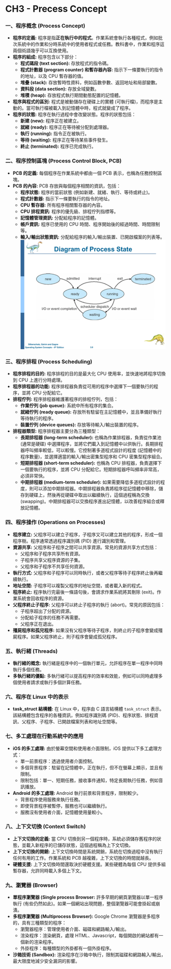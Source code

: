 # CH3 - Precess Concept

### 一、程序概念 (Process Concept)

*   **程序的定義:** 程序是指**正在執行中的程式**。作業系統會執行各種程式，例如批次系統中的作業和分時系統中的使用者程式或任務。教科書中，作業和程序這兩個術語幾乎可以互換使用。
*   **程序的組成:** 程序包含以下部分：
    *   **程式碼段 (text section):** 存放程式的指令碼。
    *   **程式計數器 (program counter) 和暫存器內容:** 指示下一條要執行的指令的地址，以及 CPU 暫存器的值。
    *   **堆疊 (stack):** 存放暫時性資料，例如函數參數、返回地址和局部變數。
    *   **資料段 (data section):** 存放全域變數。
    *   **堆積 (heap):** 存放程式執行期間動態配置的記憶體。
*   **程序與程式的區別:** 程式是被動儲存在硬碟上的實體 (可執行檔)，而程序是主動的。當可執行檔被載入到記憶體中時，程式就變成了程序。
*   **程序的狀態:** 程序在執行過程中會改變狀態。程序的狀態包括：
    *   **新建 (new):** 程序正在被建立。
    *   **就緒 (ready):** 程序正在等待被分配到處理器。
    *   **執行 (running):** 指令正在被執行。
    *   **等待 (waiting):** 程序正在等待某些事件發生。
    *   **終止 (terminated):** 程序已完成執行。

### 二、程序控制區塊 (Process Control Block, PCB)

*   **PCB 的定義:** 每個程序在作業系統中都由一個 PCB 表示，也稱為任務控制區塊。
*   **PCB 的內容:** PCB 存放與每個程序相關的資訊，包括：
    *   **程序狀態:** 程序的當前狀態 (例如新建、就緒、執行、等待或終止)。
    *   **程式計數器:** 指示下一條要執行的指令的地址。
    *   **CPU 暫存器:** 所有程序相關暫存器的內容。
    *   **CPU 排程資訊:** 程序的優先級、排程佇列指標等。
    *   **記憶體管理資訊:** 分配給程序的記憶體。
    *   **帳戶資訊:** 程序已使用的 CPU 時間、程序開始後的經過時間、時間限制等。
    *   **輸入/輸出狀態資訊:** 分配給程序的輸入/輸出裝置、已開啟檔案的列表等。
    ![](https://github.com/codingpeanut/peanut-universe/blob/af994460a4396efefb689fd4c70492b2bf6609e1/courses/Junior/Operating-System/Abstracts/assets/IMG_2782.jpeg)

### 三、程序排程 (Process Scheduling)

*   **程序排程的目的:** 程序排程的目的是最大化 CPU 使用率，並快速地將程序切換到 CPU 上進行分時處理。
*   **程序排程器的功能:** 程序排程器負責從可用的程序中選擇下一個要執行的程序，並將 CPU 分配給它。
*   **排程佇列:** 程序排程器維護著程序的排程佇列，包括：
    *   **作業佇列 (job queue):** 系統中所有程序的集合。
    *   **就緒佇列 (ready queue):** 存放所有駐留在主記憶體中，並且準備好執行等待執行的程序。
    *   **裝置佇列 (device queues):** 存放等待輸入/輸出裝置的程序。
*   **排程器類型:** 程序排程器主要分為三種類型：
    *   **長期排程器 (long-term scheduler):** 也稱為作業排程器，負責從作業池 (通常是硬碟) 中選擇程序，並將它們載入到記憶體中以供執行。長期排程器呼叫頻率較低，可以較慢。它控制著多道程式設計的程度 (記憶體中的程序數量)，並選擇適當的輸入/輸出密集型程序和 CPU 密集型程序組合。
    *   **短期排程器 (short-term scheduler):** 也稱為 CPU 排程器，負責選擇下一個要執行的程序，並將 CPU 分配給它。短期排程器呼叫頻率非常高，必須非常快。
    *   **中期排程器 (medium-term scheduler):** 如果需要降低多道程式設計的程度，則可以添加中期排程器。中期排程器負責將程序從記憶體中移除，儲存到硬碟上，然後再從硬碟中取出以繼續執行，這個過程稱為交換 (swapping)。中期排程器可以交換程序進出記憶體，以改善程序組合或釋放記憶體。

### 四、程序操作 (Operations on Processes)

*   **程序建立:** 父程序可以建立子程序，子程序又可以建立其他的程序，形成一個程序樹。程序通常透過程序識別碼 (PID) 進行識別和管理。
*   **資源共享:** 父程序和子程序之間可以共享資源。常見的資源共享方式包括：
    *   父程序和子程序共享所有資源。
    *   子程序共享父程序資源的子集。
    *   父程序和子程序不共享任何資源。
*   **執行方式:** 父程序和子程序可以同時執行，或者父程序等待子程序終止後再繼續執行。
*   **地址空間:** 子程序可以複製父程序的地址空間，或者載入新的程式。
*   **程序終止:** 程序執行完最後一條語句後，會請求作業系統將其刪除 (exit)。作業系統會回收程序的資源。
*   **父程序終止子程序:** 父程序可以終止子程序的執行 (abort)。常見的原因包括：
    *   子程序超出了分配的資源。
    *   分配給子程序的任務不再需要。
    *   父程序正在退出。
*   **殭屍程序和孤兒程序:** 如果沒有父程序等待子程序，則終止的子程序會變成殭屍程序。如果父程序終止，則子程序會變成孤兒程序。

### 五、執行緒 (Threads)

*   **執行緒的概念:** 執行緒是程序中的一個執行單元，允許程序在單一程序中同時執行多個任務。
*   **多執行緒的優點:** 多執行緒可以提高程序的效率和效能，例如可以同時處理多個使用者請求或執行多個計算任務。

### 六、程序在 Linux 中的表示

*   **task\_struct 結構體:** 在 Linux 中，程序由 C 語言結構體 `task_struct` 表示。該結構體包含程序的各種資訊，例如程序識別碼 (PID)、程序狀態、排程資訊、父程序、子程序、已開啟檔案列表和地址空間等。

### 七、多工處理在行動系統中的應用

*   **iOS 的多工處理:** 由於螢幕空間和使用者介面限制，iOS 提供以下多工處理方式：
    *   單一前景程序：透過使用者介面控制。
    *   多個背景程序：駐留在記憶體中，正在執行，但不在螢幕上顯示，並且有限制。
    *   限制包括：單一、短期任務，接收事件通知，特定長期執行任務，例如音訊播放。
*   **Android 的多工處理:** Android 執行前景和背景程序，限制較少。
    *   背景程序使用服務來執行任務。
    *   即使背景程序被暫停，服務也可以繼續執行。
    *   服務沒有使用者介面，記憶體使用量較小。

### 八、上下文切換 (Context Switch)

*   **上下文切換的定義:** 當 CPU 切換到另一個程序時，系統必須儲存舊程序的狀態，並載入新程序的已儲存狀態，這個過程稱為上下文切換。
*   **上下文切換的開銷:** 上下文切換時間是系統開銷，系統在切換過程中沒有執行任何有用的工作。作業系統和 PCB 越複雜，上下文切換的時間就越長。
*   **硬體支援:** 上下文切換時間還取決於硬體支援。某些硬體為每個 CPU 提供多組暫存器，允許同時載入多個上下文。

### 九、瀏覽器 (Browser)

*   **單程序瀏覽器 (Single process Browser:** 許多早期的網頁瀏覽器以單一程序執行 (有些仍然如此)。如果一個網站出現問題，整個瀏覽器可能會掛起或崩潰。
*   **多程序瀏覽器 (Multiprocess Browser):** Google Chrome 瀏覽器是多程序的，具有三種類型的程序：
    *   瀏覽器程序：管理使用者介面、磁碟和網路輸入/輸出。
    *   渲染程序：渲染網頁，處理 HTML、Javascript，每個開啟的網站都有一個新的渲染程序。
    *   外掛程序：每種類型的外掛都有一個外掛程序。
*   **沙箱技術 (Sandbox):** 渲染程序在沙箱中執行，限制其磁碟和網路輸入/輸出，最大限度地減少安全漏洞的影響。
